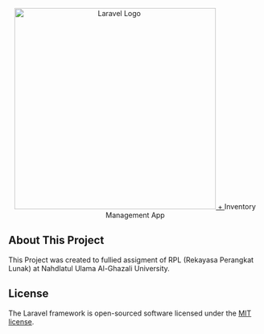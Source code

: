 <p align="center">
<a href="https://laravel.com" target="_blank">
<img src="https://raw.githubusercontent.com/laravel/art/master/logo-lockup/5%20SVG/2%20CMYK/1%20Full%20Color/laravel-logolockup-cmyk-red.svg" width="400" alt="Laravel Logo">
+ <a font="bold">Inventory Management App</a>
</a>
</p>

## About This Project

This Project was created to fullied assigment of RPL (Rekayasa  Perangkat Lunak) at Nahdlatul Ulama Al-Ghazali University.

## License

The Laravel framework is open-sourced software licensed under the [MIT license](https://opensource.org/licenses/MIT).
